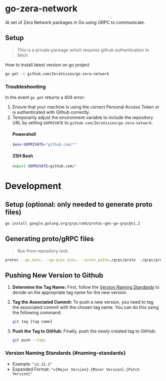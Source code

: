 # go-zera-network
At set of Zera Network packages in Go using GRPC to communicate.

## Setup
> This is a private package which requires github authentication to fetch

How to install latest version on go project
```bash
go get -u github.com/ZeraVision/go-zera-network
```

### Troubleshooting
In the event `go get` returns a 404 error:
1. Ensure that your machine is using the correct Personal Access Token or is authenticated with Github correctly.
2. Temporarily adjust the environment variable to include the repository URL by setting `GOPRIVATE` to `github.com/ZeraVision/go-zera-network`.
   #### Powershell
   ```powershell
   $env:GOPRIVATE="github.com/*"
   ```
   #### ZSH Bash
   ```bash
   export GOPRIVATE=github.com/*
   ```

# Development

## Setup (optional: only needed to generate proto files)
```bash
go install google.golang.org/grpc/cmd/protoc-gen-go-grpc@v1.2
```

## Generating proto/gRPC files
> Run from repository root.
```bash
protoc --go_out=. --go-grpc_out=. --proto_path=./grpc/proto  ./grpc/proto/*.proto
```

## Pushing New Version to Github

1. **Determine the Tag Name:**
   First, follow the [Version Naming Standards]({#naming-standards}) to decide on the appropriate tag name for the new version.

2. **Tag the Associated Commit:**
   To push a new version, you need to tag the   associated commit with the chosen tag name.   You can do this using the following command:
    ```bash
    git tag {tag name} 
    ```
3. **Push the Tag to GitHub:**
    Finally, push the newly created tag to GitHub:
    ```bash
    git push --tags 
    ```

### Version Naming Standards {#naming-standards}
- Example: `"v1.12.2"`
- Expanded Format: `"v{Major Version}.{Minor Version}.{Patch Version}"`


